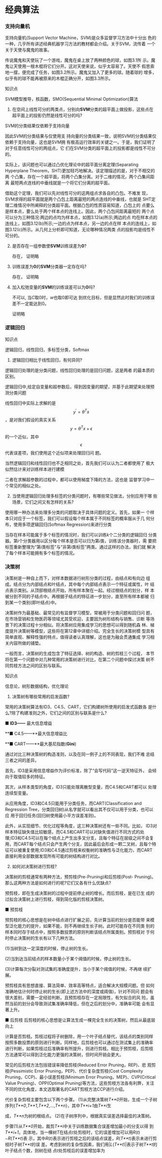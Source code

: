 # 经典算法

### 支持向量机 



支持向量机(Support Vector Machine，SVM)是众多监督学习方法中十分出 色的一种，几乎所有讲述经典机器学习方法的教材都会介绍。关于SVM，流传着 一个关于天使与魔鬼的故事。 

传说魔鬼和天使玩了一个游戏，魔鬼在桌上放了两种颜色的球，如图3.1所 示。魔鬼让天使用一根木棍将它们分开。这对天使来说，似乎太容易了。天使不 假思索地一摆，便完成了任务，如图3.2所示。魔鬼又加入了更多的球。随着球的 增多，似乎有的球不能再被原来的木棍正确分开，如图3.3所示。 

知识点 

SVM模型推导，核函数，SMO(Sequential Minimal Optimization)算法 



1. 在空间上线性可分的两类点，分别向**SVM**分类的超平面上做投影，这些点在超平面上的投影仍然是线性可分的吗? 

SVM的分类结果仅依赖于支持向量 

因此SVM的分类结果与仅使用支 持向量的分类结果一致，说明SVM的分类结果仅依赖于支持向量，这也是SVM拥 有极高运行效率的关键之一。于是，我们证明了对于任意线性可分的两组点，它 们在SVM分类的超平面上的投影都是线性不可分的。 

实际上，该问题也可以通过凸优化理论中的超平面分离定理(Separating Hyperplane Theorem，SHT)更加轻巧地解决。该定理描述的是，对于不相交的两 个凸集，存在一个超平面，将两个凸集分离。对于二维的情况，两个凸集间距离 最短两点连线的中垂线就是一个将它们分离的超平面。 

借助这个定理，我们可以先对线性可分的这两组点求各自的凸包。不难发 现，SVM求得的超平面就是两个凸包上距离最短的两点连线的中垂线，也就是 SHT定理二维情况中所阐释的分类超平面。根据凸包的性质容易知道，凸包上的 点要么是样本点，要么处于两个样本点的连线上。因此，两个凸包间距离最短的 两个点可以分为三种情况:两边的点均为样本点，如图3.12(a)所示;两边的点 均在样本点的连线上，如图3.12(b)所示;一边的点为样本点，另一边的点在样 本点的连线上，如图3.12(c)所示。从几何上分析即可知道，无论哪种情况两类 点的投影均是线性不可分的。 



2. 是否存在一组参数使**SVM**训练误差为**0**? 

   存在， 证明略

3. 训练误差为**0**的**SVM**分类器一定存在吗? 

   存在， 证明略

4. 加入松弛变量的**SVM**的训练误差可以为**0**吗? 

   不可以, 当*C*取0时，*w*也取0即可达 到优化目标，但是显然此时我们的训练误差不一定能达到0。 

   证明略



### 逻辑回归 

知识点 

逻辑回归，线性回归，多标签分类，Softmax 



1. 逻辑回归相比于线性回归，有何异同? 

逻辑回归处理的是分类问题，线性回归处理的是回归问题，这是两者 的最本质的区别。 

逻辑回归中,给定自变量和超参数后，得到因变量的期望，并基于此期望来处理预 测分类问题 

线性回归中实际上求解的是$$y^{'} = \theta^Tx$$，是对我们假设的真实关系$$y=\theta^Tx + \epsilon$$的一个近似，其中$$\epsilon$$代表误差项，我们使用这个近似项来处理回归问 题。 





当然逻辑回归和线性回归也不乏相同之处，首先我们可以认为二者都使用了 极大似然估计来对训练样本进行建模 

二者在求解超参数的过程中，都可以使用梯度下降的方法，这也是 监督学习中一个常见的相似之处。 



2. 当使用逻辑回归处理多标签的分类问题时，有哪些常见做法，分别应用于哪 些场景，它们之间又有怎样的关系? 

使用哪一种办法来处理多分类的问题取决于具体问题的定义。首先，如果一 个样本只对应于一个标签，我们可以假设每个样本属于不同标签的概率服从于几 何分布，使用多项逻辑回归(Softmax Regression)来进行分类 

当存在样本可能属于多个标签的情况时，我们可以训练*k*个二分类的逻辑回归 分类器。第*i*个分类器用以区分每个样本是否可以归为第*i*类，训练该分类器时，需 要把标签重新整理为“第*i*类标签”与“非第*i*类标签”两类。通过这样的办法，我们就 解决了每个样本可能拥有多个标签的情况。 



### 决策树 

决策树是一种自上而下，对样本数据进行树形分类的过程，由结点和有向边 组成。结点分为内部结点和叶结点，其中每个内部结点表示一个特征或属性，叶 结点表示类别。从顶部根结点开始，所有样本聚在一起。经过根结点的划分，样 本被分到不同的子结点中。再根据子结点的特征进一步划分，直至所有样本都被 归到某一个类别(即叶结点)中。 

决策树作为最基础、最常见的有监督学习模型，常被用于分类问题和回归问 题，在市场营销和生物医药等领域尤其受欢迎，主要因为树形结构与销售、诊断 等场景下的决策过程十分相似。将决策树应用集成学习的思想可以得到随机森 林、梯度提升决策树等模型，这些将在第12章中详细介绍。完全生长的决策树模 型具有简单直观、解释性强的特点，值得读者认真理解，这也是为融会贯通集成 学习相关内容所做的铺垫。 

一般而言，决策树的生成包含了特征选择、树的构造、树的剪枝三个过程， 本节将在第一个问题中对几种常用的决策树进行对比，在第二个问题中探讨决策 树不同剪枝方法之间的区别与联系。 



知识点 

信息论，树形数据结构，优化理论 



1. 决策树有哪些常用的启发函数? 

常用的决策树算法有ID3、C4.5、CART，它们构建树所使用的启发式函数各 是什么?除了构建准则之外，它们之间的区别与联系是什么? 

**■ ID3——** 最大信息增益 

**■ C4.5——**最大信息增益比 

**■ CART——**最大基尼指数(**Gini**) 



通过对比三种决策树的构造准则，以及在同一例子上的不同表现，我们不难 总结三者之间的差异。 

首先，ID3是采用信息增益作为评价标准，除了“会写代码”这一逆天特征外， 会倾向于取值较多的特征。 

其次，从样本类型的角度，ID3只能处理离散型变量，而C4.5和CART都可以 处理连续型变量。 

从应用角度，ID3和C4.5只能用于分类任务，而CART(Classification and Regression Tree，分类回归树)从名字就可以看出其不仅可以用于分类，也可以应 用于回归任务(回归树使用最小平方误差准则)。 

此外，从实现细节、优化过程等角度，这三种决策树还有一些不同。比如， ID3对样本特征缺失值比较敏感，而C4.5和CART可以对缺失值进行不同方式的处 理;ID3和C4.5可以在每个结点上产生出多叉分支，且每个特征在层级之间不会复 用，而CART每个结点只会产生两个分支，因此最后会形成一颗二叉树，且每个特 征可以被重复使用;ID3和C4.5通过剪枝来权衡树的准确性与泛化能力，而CART 直接利用全部数据发现所有可能的树结构进行对比。 



2. 如何对决策树进行剪枝? 

决策树的剪枝通常有两种方法，预剪枝(Pre-Pruning)和后剪枝(Post- Pruning)。那么这两种方法是如何进行的呢?它们又各有什么优缺点? 

预剪枝，即在生成决策树的过程中提前停止树的增长。而后剪枝，是在已生 成的过拟合决策树上进行剪枝，得到简化版的剪枝决策树。 

**■** 预剪枝 

预剪枝的核心思想是在树中结点进行扩展之前，先计算当前的划分是否能带 来模型泛化能力的提升，如果不能，则不再继续生长子树。此时可能存在不同类 别的样本同时存于结点中，按照多数投票的原则判断该结点所属类别。预剪枝对 于何时停止决策树的生长有以下几种方法。 

(1)当树到达一定深度的时候，停止树的生长。 

(2)当到达当前结点的样本数量小于某个阈值的时候，停止树的生长。 

(3)计算每次分裂对测试集的准确度提升，当小于某个阈值的时候，不再继 续扩展。 

预剪枝具有思想直接、算法简单、效率高等特点，适合解决大规模问题。但 如何准确地估计何时停止树的生长(即上述方法中的深度或阈值)，针对不同问 题会有很大差别，需要一定经验判断。且预剪枝存在一定局限性，有欠拟合的风 险，虽然当前的划分会导致测试集准确率降低，但在之后的划分中，准确率可能 会有显著上升。 

**■** 后剪枝 后剪枝的核心思想是让算法生成一棵完全生长的决策树，然后从最底层向上 

计算是否剪枝。剪枝过程将子树删除，用一个叶子结点替代，该结点的类别同样 按照多数投票的原则进行判断。同样地，后剪枝也可以通过在测试集上的准确率 进行判断，如果剪枝过后准确率有所提升，则进行剪枝。相比于预剪枝，后剪枝 方法通常可以得到泛化能力更强的决策树，但时间开销会更大。 

常见的后剪枝方法包括错误率降低剪枝(Reduced Error Pruning，REP)、悲 观剪枝(Pessimistic Error Pruning，PEP)、代价复杂度剪枝(Cost Complexity Pruning，CCP)、最小误差剪枝(Minimum Error Pruning，MEP)、CVP(Critical Value Pruning)、OPP(Optimal Pruning)等方法，这些剪枝方法各有利弊，关注 不同的优化角度，本文选取著名的CART剪枝方法CCP进行介绍。 

代价复杂剪枝主要包含以下两个步骤。 (1)从完整决策树*T**0*开始，生成一个子树序列{*T**0*,*T**1*,*T**2*,...,*T**n*}，其中*T**i+1*由*T**i*生 

成，*T**n*为树的根结点。 (2)在子树序列中，根据真实误差选择最佳的决策树。 

步骤(1)从*T**0*开始，裁剪*T**i*中关于训练数据集合误差增加最小的分支以得 到*T**i+1*。具体地，当一棵树*T*在结点*t*处剪枝时，它的误差增加可以用*R*(*t*)−*R*(*T**t*)表 示，其中*R*(*t*)表示进行剪枝之后的该结点误差，*R*(*T**t*)表示未进行剪枝时子树*T**t*的误 差。考虑到树的复杂性因素，我们用|*L*(*T**t*)|表示子树*T**t*的叶子结点个数，则树在结 点*t*处剪枝后的误差增加率为 





